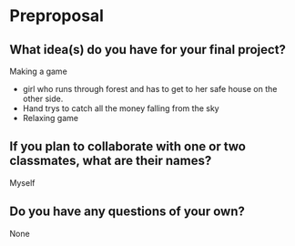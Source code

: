 # Preproposal

## What idea(s) do you have for your final project?

Making a game
- girl who runs through forest and has to get to her safe house on the other side.
- Hand trys to catch all the money falling from the sky
- Relaxing game

## If you plan to collaborate with one or two classmates, what are their names?

Myself 

## Do you have any questions of your own?

None

